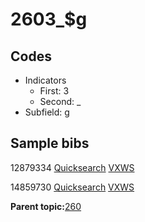 # 2603\_$g

## Codes

-   Indicators
    -   First: 3
    -   Second: \_
-   Subfield: g

## Sample bibs

12879334 [Quicksearch](https://search.library.yale.edu/catalog/12879334) [VXWS](http://prodorbis.library.yale.edu:7014/vxws/GetHoldingsService?bibId=12879334)

14859730 [Quicksearch](https://search.library.yale.edu/catalog/14859730) [VXWS](http://prodorbis.library.yale.edu:7014/vxws/GetHoldingsService?bibId=14859730)

**Parent topic:**[260](../../tags/260/260.md)


